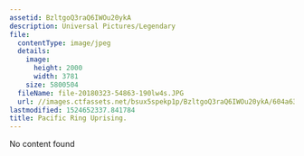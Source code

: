 ```yaml
---
assetid: BzltgoQ3raQ6IWOu20ykA
description: Universal Pictures/Legendary
file:
  contentType: image/jpeg
  details:
    image:
      height: 2000
      width: 3781
    size: 5800504
  fileName: file-20180323-54863-190lw4s.JPG
  url: //images.ctfassets.net/bsux5spekp1p/BzltgoQ3raQ6IWOu20ykA/604a63af9d9732cf1b9b9f18c3651897/file-20180323-54863-190lw4s.JPG
lastmodified: 1524652337.841784
title: Pacific Ring Uprising.
---
```

No content found